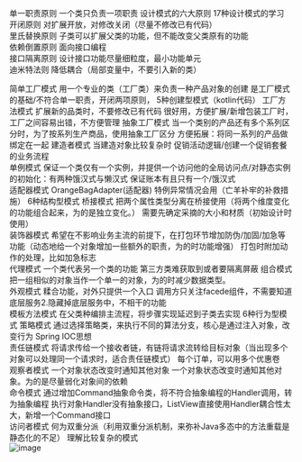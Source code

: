   单一职责原则	一个类只负责一项职责	设计模式的六大原则	17种设计模式的学习
	开闭原则	对扩展开放，对修改关闭（尽量不修改已有代码）		
	里氏替换原则	子类可以扩展父类的功能，但不能改变父类原有的功能		
	依赖倒置原则	面向接口编程		
	接口隔离原则	设计接口功能尽量细粒度，最小功能单元		
	迪米特法则	降低耦合（局部变量中，不要引入新的类）		

  简单工厂模式	用一个专业的类（工厂类）来负责一种产品对象的创建	是工厂模式的基础/不符合单一职责，开闭两项原则，	5种创建型模式（kotlin代码）
	工厂方法模式	扩展新的品类时，不要修改已有代码	很好用，方便扩展/新增包装工厂时，工厂之间容易出错，不方便管理	
	抽象工厂模式	当一个类别的产品还有多个系列区分时，为了按系列生产商品，使用抽象工厂区分	方便拓展：将同一系列的产品做绑定在一起	
	建造者模式	当建造对象比较复杂时	促销活动逻辑/创建一个促销套餐的业务流程	
	单例模式	保证一个类仅有一个实例，并提供一个访问他的全局访问点/对静态实例的初始化：有两种饿汉式与懒汉式	保证账本有且只有一个/饿汉式	
	适配器模式	OrangeBagAdapter(适配器)	特例异常情况会用（亡羊补牢的补救措施）	6种结构型模式
	桥接模式	把两个属性类型分离在桥接使用（将两个维度变化的功能组合起来，为的是独立变化。）	需要先确定采摘的大小和材质（初始设计时使用）	
	装饰器模式	希望在不影响业务主流的前提下，在打包环节增加防伪/加固/加急等功能（动态地给一个对象增加一些额外的职责，为的时功能增强）	打包时附加动作的处理，比如加急标志	
	代理模式	一个类代表另一个类的功能	第三方类难获取到或者要隔离屏蔽	
	组合模式	把一组相似的对象当作一个单一的对象，为的时减少数据类型。		
	外观模式	糅合功能，对外只提供一个入口	调用方只关注facede组件，不需要知道底层服务2.隐藏掉底层服务中，不相干的功能	
	模板方法模式	在父类种编排主流程，将步骤实现延迟到子类去实现		6种行为型模式
	策略模式	通过选择策略类，来执行不同的算法分支，核心是通过注入对象，改变行为	Spring IOC思想	
	责任链模式	将请求传给一个接收者链，有链将请求流转给目标对象（当出现多个对象可以处理同一个请求时，适合责任链模式）	每个订单，可以用多个优惠卷	
	观察者模式	一个对象状态改变时通知其他对象	一个对象状态改变时通知其他对象。为的是尽量弱化对象间的依赖	
  命令模式	通过增加Command抽象命令类，将不符合抽象编程的Handler调用，转为抽象编程	执行对象Handler没有抽象接口，ListView直接使用Handler耦合性太大，新增一个Command接口	
	访问者模式	何为双重分派（利用双重分派机制，来弥补Java多态中的方法重载是静态化的不足）	理解比较复杂的模式	
![image](https://user-images.githubusercontent.com/34831488/198858849-eef9eb90-1653-4bbe-a8cc-05c58c612d19.png)

